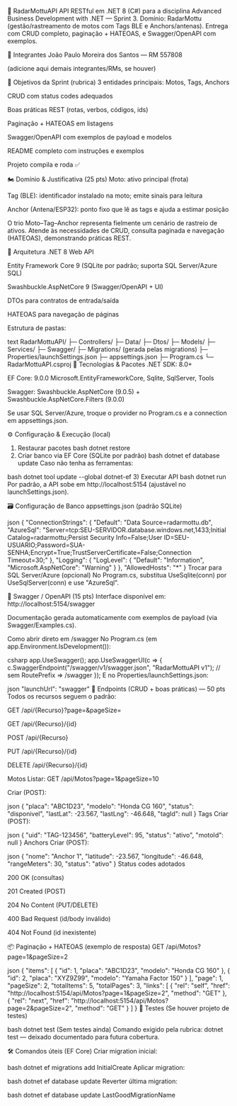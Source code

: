 🚀 RadarMottuAPI
API RESTful em .NET 8 (C#) para a disciplina Advanced Business Development with .NET — Sprint 3.
Domínio: RadarMottu (gestão/rastreamento de motos com Tags BLE e Anchors/antenas).
Entrega com CRUD completo, paginação + HATEOAS, e Swagger/OpenAPI com exemplos.

👥 Integrantes
João Paulo Moreira dos Santos — RM 557808

(adicione aqui demais integrantes/RMs, se houver)

🎯 Objetivos da Sprint (rubrica)
3 entidades principais: Motos, Tags, Anchors

CRUD com status codes adequados

Boas práticas REST (rotas, verbos, códigos, ids)

Paginação + HATEOAS em listagens

Swagger/OpenAPI com exemplos de payload e modelos

README completo com instruções e exemplos

Projeto compila e roda ✅

🏍️ Domínio & Justificativa (25 pts)
Moto: ativo principal (frota)

Tag (BLE): identificador instalado na moto; emite sinais para leitura

Anchor (Antena/ESP32): ponto fixo que lê as tags e ajuda a estimar posição

O trio Moto–Tag–Anchor representa fielmente um cenário de rastreio de ativos.
Atende às necessidades de CRUD, consulta paginada e navegação (HATEOAS), demonstrando práticas REST.

🧱 Arquitetura
.NET 8 Web API

Entity Framework Core 9 (SQLite por padrão; suporta SQL Server/Azure SQL)

Swashbuckle.AspNetCore 9 (Swagger/OpenAPI + UI)

DTOs para contratos de entrada/saída

HATEOAS para navegação de páginas

Estrutura de pastas:

text
RadarMottuAPI/
├─ Controllers/
├─ Data/
├─ Dtos/
├─ Models/
├─ Services/
├─ Swagger/
├─ Migrations/ (gerada pelas migrations)
├─ Properties/launchSettings.json
├─ appsettings.json
├─ Program.cs
└─ RadarMottuAPI.csproj
🧰 Tecnologias & Pacotes
.NET SDK: 8.0+

EF Core: 9.0.0
Microsoft.EntityFrameworkCore, Sqlite, SqlServer, Tools

Swagger:
Swashbuckle.AspNetCore (9.0.5) + Swashbuckle.AspNetCore.Filters (9.0.0)

Se usar SQL Server/Azure, troque o provider no Program.cs e a connection em appsettings.json.

⚙️ Configuração & Execução (local)
1) Restaurar pacotes
bash
dotnet restore
2) Criar banco via EF Core (SQLite por padrão)
bash
dotnet ef database update
Caso não tenha as ferramentas:

bash
dotnet tool update --global dotnet-ef
3) Executar API
bash
dotnet run
Por padrão, a API sobe em http://localhost:5154 (ajustável no launchSettings.json).

🗃️ Configuração de Banco
appsettings.json (padrão SQLite)

json
{
  "ConnectionStrings": {
    "Default": "Data Source=radarmottu.db",
    "AzureSql": "Server=tcp:SEU-SERVIDOR.database.windows.net,1433;Initial Catalog=radarmottu;Persist Security Info=False;User ID=SEU-USUARIO;Password=SUA-SENHA;Encrypt=True;TrustServerCertificate=False;Connection Timeout=30;"
  },
  "Logging": { "LogLevel": { "Default": "Information", "Microsoft.AspNetCore": "Warning" } },
  "AllowedHosts": "*"
}
Trocar para SQL Server/Azure (opcional)
No Program.cs, substitua UseSqlite(conn) por UseSqlServer(conn) e use "AzureSql".

📖 Swagger / OpenAPI (15 pts)
Interface disponível em: http://localhost:5154/swagger

Documentação gerada automaticamente com exemplos de payload (via Swagger/Examples.cs).

Como abrir direto em /swagger
No Program.cs (em app.Environment.IsDevelopment()):

csharp
app.UseSwagger();
app.UseSwaggerUI(c =>
{
    c.SwaggerEndpoint("/swagger/v1/swagger.json", "RadarMottuAPI v1");
    // sem RoutePrefix => /swagger
});
E no Properties/launchSettings.json:

json
"launchUrl": "swagger"
🔄 Endpoints (CRUD + boas práticas) — 50 pts
Todos os recursos seguem o padrão:

GET /api/{Recurso}?page=&pageSize=

GET /api/{Recurso}/{id}

POST /api/{Recurso}

PUT /api/{Recurso}/{id}

DELETE /api/{Recurso}/{id}

Motos
Listar: GET /api/Motos?page=1&pageSize=10

Criar (POST):

json
{
  "placa": "ABC1D23",
  "modelo": "Honda CG 160",
  "status": "disponivel",
  "lastLat": -23.567,
  "lastLng": -46.648,
  "tagId": null
}
Tags
Criar (POST):

json
{
  "uid": "TAG-123456",
  "batteryLevel": 95,
  "status": "ativo",
  "motoId": null
}
Anchors
Criar (POST):

json
{
  "nome": "Anchor 1",
  "latitude": -23.567,
  "longitude": -46.648,
  "rangeMeters": 30,
  "status": "ativo"
}
Status codes adotados

200 OK (consultas)

201 Created (POST)

204 No Content (PUT/DELETE)

400 Bad Request (id/body inválido)

404 Not Found (id inexistente)

📦 Paginação + HATEOAS (exemplo de resposta)
GET /api/Motos?page=1&pageSize=2

json
{
  "items": [
    { "id": 1, "placa": "ABC1D23", "modelo": "Honda CG 160" },
    { "id": 2, "placa": "XYZ9Z99", "modelo": "Yamaha Factor 150" }
  ],
  "page": 1,
  "pageSize": 2,
  "totalItems": 5,
  "totalPages": 3,
  "links": [
    { "rel": "self", "href": "http://localhost:5154/api/Motos?page=1&pageSize=2", "method": "GET" },
    { "rel": "next", "href": "http://localhost:5154/api/Motos?page=2&pageSize=2", "method": "GET" }
  ]
}
🧪 Testes
(Se houver projeto de testes)

bash
dotnet test
(Sem testes ainda)
Comando exigido pela rubrica: dotnet test — deixado documentado para futura cobertura.

🛠️ Comandos úteis (EF Core)
Criar migration inicial:

bash
dotnet ef migrations add InitialCreate
Aplicar migration:

bash
dotnet ef database update
Reverter última migration:

bash
dotnet ef database update LastGoodMigrationName
